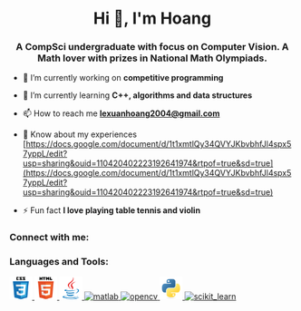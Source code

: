 <h1 align="center">Hi 👋, I'm Hoang</h1>
<h3 align="center">A CompSci undergraduate with focus on Computer Vision. A Math lover with prizes in National Math Olympiads.</h3>

- 🔭 I’m currently working on **competitive programming**

- 🌱 I’m currently learning **C++, algorithms and data structures**

- 📫 How to reach me **lexuanhoang2004@gmail.com**

- 📄 Know about my experiences [https://docs.google.com/document/d/1t1xmtlQy34QVYJKbvbhfJl4spx57yppL/edit?usp=sharing&ouid=110420402223192641974&rtpof=true&sd=true](https://docs.google.com/document/d/1t1xmtlQy34QVYJKbvbhfJl4spx57yppL/edit?usp=sharing&ouid=110420402223192641974&rtpof=true&sd=true)

- ⚡ Fun fact **I love playing table tennis and violin**

<h3 align="left">Connect with me:</h3>
<p align="left">
</p>

<h3 align="left">Languages and Tools:</h3>
<p align="left"> <a href="https://www.w3schools.com/css/" target="_blank" rel="noreferrer"> <img src="https://raw.githubusercontent.com/devicons/devicon/master/icons/css3/css3-original-wordmark.svg" alt="css3" width="40" height="40"/> </a> <a href="https://www.w3.org/html/" target="_blank" rel="noreferrer"> <img src="https://raw.githubusercontent.com/devicons/devicon/master/icons/html5/html5-original-wordmark.svg" alt="html5" width="40" height="40"/> </a> <a href="https://www.java.com" target="_blank" rel="noreferrer"> <img src="https://raw.githubusercontent.com/devicons/devicon/master/icons/java/java-original.svg" alt="java" width="40" height="40"/> </a> <a href="https://www.mathworks.com/" target="_blank" rel="noreferrer"> <img src="https://upload.wikimedia.org/wikipedia/commons/2/21/Matlab_Logo.png" alt="matlab" width="40" height="40"/> </a> <a href="https://opencv.org/" target="_blank" rel="noreferrer"> <img src="https://www.vectorlogo.zone/logos/opencv/opencv-icon.svg" alt="opencv" width="40" height="40"/> </a> <a href="https://www.python.org" target="_blank" rel="noreferrer"> <img src="https://raw.githubusercontent.com/devicons/devicon/master/icons/python/python-original.svg" alt="python" width="40" height="40"/> </a> <a href="https://scikit-learn.org/" target="_blank" rel="noreferrer"> <img src="https://upload.wikimedia.org/wikipedia/commons/0/05/Scikit_learn_logo_small.svg" alt="scikit_learn" width="40" height="40"/> </a> </p>
